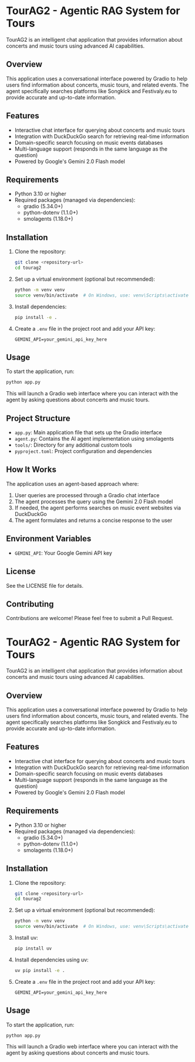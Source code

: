 # TourAG2 - Agentic RAG System for Tours

TourAG2 is an intelligent chat application that provides information about concerts and music tours using advanced AI capabilities.

## Overview

This application uses a conversational interface powered by Gradio to help users find information about concerts, music tours, and related events. The agent specifically searches platforms like Songkick and Festivaly.eu to provide accurate and up-to-date information.

## Features

- Interactive chat interface for querying about concerts and music tours
- Integration with DuckDuckGo search for retrieving real-time information
- Domain-specific search focusing on music events databases
- Multi-language support (responds in the same language as the question)
- Powered by Google's Gemini 2.0 Flash model

## Requirements

- Python 3.10 or higher
- Required packages (managed via dependencies):
  - gradio (5.34.0+)
  - python-dotenv (1.1.0+)
  - smolagents (1.18.0+)

## Installation

1. Clone the repository:
   ```bash
   git clone <repository-url>
   cd tourag2
   ```

2. Set up a virtual environment (optional but recommended):
   ```bash
   python -m venv venv
   source venv/bin/activate  # On Windows, use: venv\Scripts\activate
   ```

3. Install dependencies:
   ```bash
   pip install -e .
   ```

4. Create a `.env` file in the project root and add your API key:
   ```
   GEMINI_API=your_gemini_api_key_here
   ```

## Usage

To start the application, run:

```bash
python app.py
```

This will launch a Gradio web interface where you can interact with the agent by asking questions about concerts and music tours.

## Project Structure

- `app.py`: Main application file that sets up the Gradio interface
- `agent.py`: Contains the AI agent implementation using smolagents
- `tools/`: Directory for any additional custom tools
- `pyproject.toml`: Project configuration and dependencies

## How It Works

The application uses an agent-based approach where:

1. User queries are processed through a Gradio chat interface
2. The agent processes the query using the Gemini 2.0 Flash model
3. If needed, the agent performs searches on music event websites via DuckDuckGo
4. The agent formulates and returns a concise response to the user

## Environment Variables

- `GEMINI_API`: Your Google Gemini API key

## License

See the LICENSE file for details.

## Contributing

Contributions are welcome! Please feel free to submit a Pull Request.
# TourAG2 - Agentic RAG System for Tours

TourAG2 is an intelligent chat application that provides information about concerts and music tours using advanced AI capabilities.

## Overview

This application uses a conversational interface powered by Gradio to help users find information about concerts, music tours, and related events. The agent specifically searches platforms like Songkick and Festivaly.eu to provide accurate and up-to-date information.

## Features

- Interactive chat interface for querying about concerts and music tours
- Integration with DuckDuckGo search for retrieving real-time information
- Domain-specific search focusing on music events databases
- Multi-language support (responds in the same language as the question)
- Powered by Google's Gemini 2.0 Flash model

## Requirements

- Python 3.10 or higher
- Required packages (managed via dependencies):
  - gradio (5.34.0+)
  - python-dotenv (1.1.0+)
  - smolagents (1.18.0+)

## Installation

1. Clone the repository:
   ```bash
   git clone <repository-url>
   cd tourag2
   ```

2. Set up a virtual environment (optional but recommended):
   ```bash
   python -m venv venv
   source venv/bin/activate  # On Windows, use: venv\Scripts\activate
   ```

3. Install uv:
   ```bash
   pip install uv
   ```

4. Install dependencies using uv:
   ```bash
   uv pip install -e .
   ```

5. Create a `.env` file in the project root and add your API key:
   ```
   GEMINI_API=your_gemini_api_key_here
   ```


## Usage

To start the application, run:

```bash
python app.py
```

This will launch a Gradio web interface where you can interact with the agent by asking questions about concerts and music tours.
